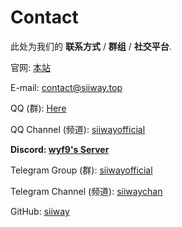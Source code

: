 # Contact

此处为我们的 **联系方式** / **群组** / **社交平台**.

官网: [本站](/)

E-mail: [contact@siiway.top](mailto:contact@siiway.top)

QQ (群): [Here](/t/qq)

QQ Channel (频道): [siiwayofficial](/t/pd)

**Discord: [wyf9's Server](/t/dc)**

Telegram Group (群): [siiwayofficial](/t/tg)

Telegram Channel (频道): [siiwaychan](/t/tgc)

GitHub: [siiway](/t/gh)